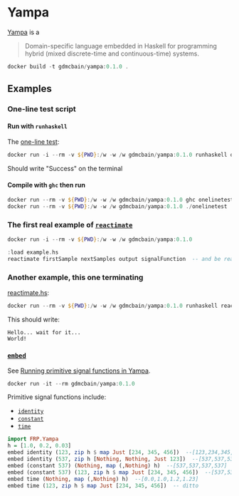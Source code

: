# Yampa

[Yampa](https://github.com/gdmcbain/Yampa) is a

> Domain-specific language embedded in Haskell for programming hybrid (mixed discrete-time and continuous-time) systems.

```PowerShell
docker build -t gdmcbain/yampa:0.1.0 .
```

## Examples

### One-line test script

#### Run with `runhaskell`

The [one-line test](./onelinetest.hs):

```PowerShell
docker run -i --rm -v ${PWD}:/w -w /w gdmcbain/yampa:0.1.0 runhaskell onelinetest.hs
```

Should write "Success" on the terminal

#### Compile with `ghc` then run

```PowerShell
docker run --rm -v ${PWD}:/w -w /w gdmcbain/yampa:0.1.0 ghc onelinetest.hs
docker run --rm -v ${PWD}:/w -w /w gdmcbain/yampa:0.1.0 ./onelinetest
```

### The first real example of [`reactimate`](https://hackage.haskell.org/package/Yampa-0.14.4/docs/FRP-Yampa-Simulation.html#v:reactimate)

```PowerShell
docker run -i --rm -v ${PWD}:/w -w /w gdmcbain/yampa:0.1.0
```

```haskell
:load example.hs
reactimate firstSample nextSamples output signalFunction  -- and be ready to hit Ctrl+C
```

### Another example, this one terminating

[reactimate.hs](./reactimate.hs):

```PowerShell
docker run --rm -v ${PWD}:/w -w /w gdmcbain/yampa:0.1.0 runhaskell reactimate.hs
```

This should write:

```text
Hello... wait for it...
World!
```

### [`embed`](https://hackage.haskell.org/package/Yampa-0.14.4/docs/FRP-Yampa-Simulation.html#v:embed)

See [Running primitive signal functions in Yampa](https://lambdor-net.readthedocs.io/embed.html).

```PowerShell
docker run -it --rm gdmcbain/yampa:0.1.0
```

Primitive signal functions include:

- [`identity`](https://hackage.haskell.org/package/Yampa-0.14.4/docs/FRP-Yampa-Basic.html#v:identity)
- [`constant`](https://hackage.haskell.org/package/Yampa-0.14.4/docs/FRP-Yampa-Basic.html#v:constant)
- [`time`](https://hackage.haskell.org/package/Yampa-0.14.4/docs/FRP-Yampa-Time.html#v:time)

```haskell
import FRP.Yampa
h = [1.0, 0.2, 0.03]
embed identity (123, zip h $ map Just [234, 345, 456])  --[123,234,345,456]
embed identity (537, zip h [Nothing, Nothing, Just 123])  --[537,537,537,123]
embed (constant 537) (Nothing, map (,Nothing) h)  --[537,537,537,537]
embed (constant 537) (123, zip h $ map Just [234, 345, 456])  --[537,537,537,537]
embed time (Nothing, map (,Nothing) h)  --[0.0,1.0,1.2,1.23]
embed time (123, zip h $ map Just [234, 345, 456])  -- ditto
```
